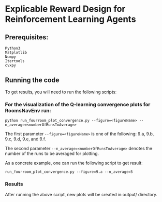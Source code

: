 # Explicable Reward Design for Reinforcement Learning Agents
## Prerequisites:
```
Python3
Matplotlib
Numpy
Itertools
cvxpy
```

## Running the code
To get results, you will need to run the following scripts:

### For the visualization of the Q-learning convergence plots for RoomsNavEnv run:
```
python run_fourroom_plot_convergence.py --figure=<figureName> --n_average=<numberOfRunsToAverage>
```
The first parameter ``--figure=<figureName>`` is one of the following:  9.a, 9.b, 9.c, 9.d, 9.e, and 9.f.

The second parameter `--n_average=<numberOfRunsToAverage>` denotes the number of the runs to be averaged for plotting.

As a concrete example, one can run the following script to get result:
```
run_fourroom_plot_convergence.py --figure=9.a --n_average=5
```
### Results
After running the above script, new plots will be created in output/ directory.